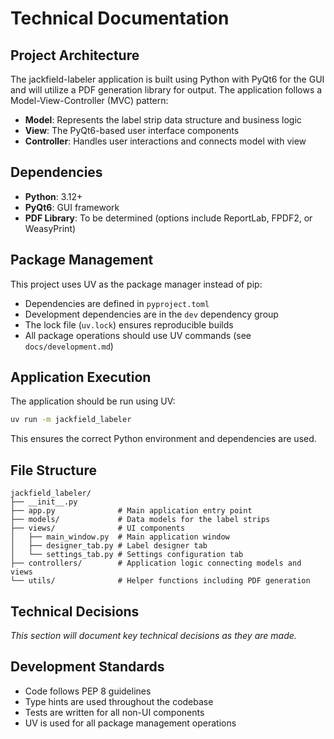 # Technical Documentation

## Project Architecture

The jackfield-labeler application is built using Python with PyQt6 for the GUI and will utilize a PDF generation library for output. The application follows a Model-View-Controller (MVC) pattern:

- **Model**: Represents the label strip data structure and business logic
- **View**: The PyQt6-based user interface components
- **Controller**: Handles user interactions and connects model with view

## Dependencies

- **Python**: 3.12+
- **PyQt6**: GUI framework
- **PDF Library**: To be determined (options include ReportLab, FPDF2, or WeasyPrint)

## Package Management

This project uses UV as the package manager instead of pip:

- Dependencies are defined in `pyproject.toml`
- Development dependencies are in the `dev` dependency group
- The lock file (`uv.lock`) ensures reproducible builds
- All package operations should use UV commands (see `docs/development.md`)

## Application Execution

The application should be run using UV:

```bash
uv run -m jackfield_labeler
```

This ensures the correct Python environment and dependencies are used.

## File Structure

```
jackfield_labeler/
├── __init__.py
├── app.py              # Main application entry point
├── models/             # Data models for the label strips
├── views/              # UI components
│   ├── main_window.py  # Main application window
│   ├── designer_tab.py # Label designer tab
│   └── settings_tab.py # Settings configuration tab
├── controllers/        # Application logic connecting models and views
└── utils/              # Helper functions including PDF generation
```

## Technical Decisions

_This section will document key technical decisions as they are made._

## Development Standards

- Code follows PEP 8 guidelines
- Type hints are used throughout the codebase
- Tests are written for all non-UI components
- UV is used for all package management operations
